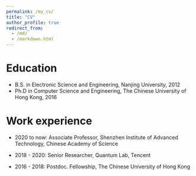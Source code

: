 ```yaml
---
permalink: /my_cv/
title: "CV"
author_profile: true
redirect_from: 
  - /md/
  - /markdown.html
---
```


Education
======
* B.S. in Electronic Science and Engineering, Nanjing University, 2012
* Ph.D in Computer Science and Engineering, The Chinese University of Hong Kong, 2016

Work experience
======
* 2020 to now: Associate Professor, Shenzhen Institute of Advanced Technology, Chinese Academy of Science

* 2018 - 2020: Senior Researcher, Quantum Lab, Tencent

* 2016 - 2018: Postdoc. Fellowship, The Chinese University of Hong Kong